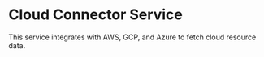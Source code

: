 # Cloud Connector Service

This service integrates with AWS, GCP, and Azure to fetch cloud resource data.